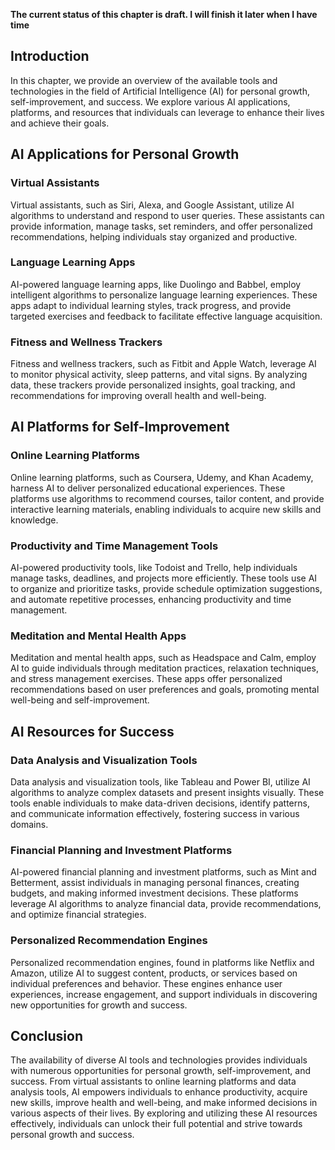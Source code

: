 **The current status of this chapter is draft. I will finish it later when I have time**

Introduction
------------

In this chapter, we provide an overview of the available tools and technologies in the field of Artificial Intelligence (AI) for personal growth, self-improvement, and success. We explore various AI applications, platforms, and resources that individuals can leverage to enhance their lives and achieve their goals.

AI Applications for Personal Growth
-----------------------------------

### Virtual Assistants

Virtual assistants, such as Siri, Alexa, and Google Assistant, utilize AI algorithms to understand and respond to user queries. These assistants can provide information, manage tasks, set reminders, and offer personalized recommendations, helping individuals stay organized and productive.

### Language Learning Apps

AI-powered language learning apps, like Duolingo and Babbel, employ intelligent algorithms to personalize language learning experiences. These apps adapt to individual learning styles, track progress, and provide targeted exercises and feedback to facilitate effective language acquisition.

### Fitness and Wellness Trackers

Fitness and wellness trackers, such as Fitbit and Apple Watch, leverage AI to monitor physical activity, sleep patterns, and vital signs. By analyzing data, these trackers provide personalized insights, goal tracking, and recommendations for improving overall health and well-being.

AI Platforms for Self-Improvement
---------------------------------

### Online Learning Platforms

Online learning platforms, such as Coursera, Udemy, and Khan Academy, harness AI to deliver personalized educational experiences. These platforms use algorithms to recommend courses, tailor content, and provide interactive learning materials, enabling individuals to acquire new skills and knowledge.

### Productivity and Time Management Tools

AI-powered productivity tools, like Todoist and Trello, help individuals manage tasks, deadlines, and projects more efficiently. These tools use AI to organize and prioritize tasks, provide schedule optimization suggestions, and automate repetitive processes, enhancing productivity and time management.

### Meditation and Mental Health Apps

Meditation and mental health apps, such as Headspace and Calm, employ AI to guide individuals through meditation practices, relaxation techniques, and stress management exercises. These apps offer personalized recommendations based on user preferences and goals, promoting mental well-being and self-improvement.

AI Resources for Success
------------------------

### Data Analysis and Visualization Tools

Data analysis and visualization tools, like Tableau and Power BI, utilize AI algorithms to analyze complex datasets and present insights visually. These tools enable individuals to make data-driven decisions, identify patterns, and communicate information effectively, fostering success in various domains.

### Financial Planning and Investment Platforms

AI-powered financial planning and investment platforms, such as Mint and Betterment, assist individuals in managing personal finances, creating budgets, and making informed investment decisions. These platforms leverage AI algorithms to analyze financial data, provide recommendations, and optimize financial strategies.

### Personalized Recommendation Engines

Personalized recommendation engines, found in platforms like Netflix and Amazon, utilize AI to suggest content, products, or services based on individual preferences and behavior. These engines enhance user experiences, increase engagement, and support individuals in discovering new opportunities for growth and success.

Conclusion
----------

The availability of diverse AI tools and technologies provides individuals with numerous opportunities for personal growth, self-improvement, and success. From virtual assistants to online learning platforms and data analysis tools, AI empowers individuals to enhance productivity, acquire new skills, improve health and well-being, and make informed decisions in various aspects of their lives. By exploring and utilizing these AI resources effectively, individuals can unlock their full potential and strive towards personal growth and success.
